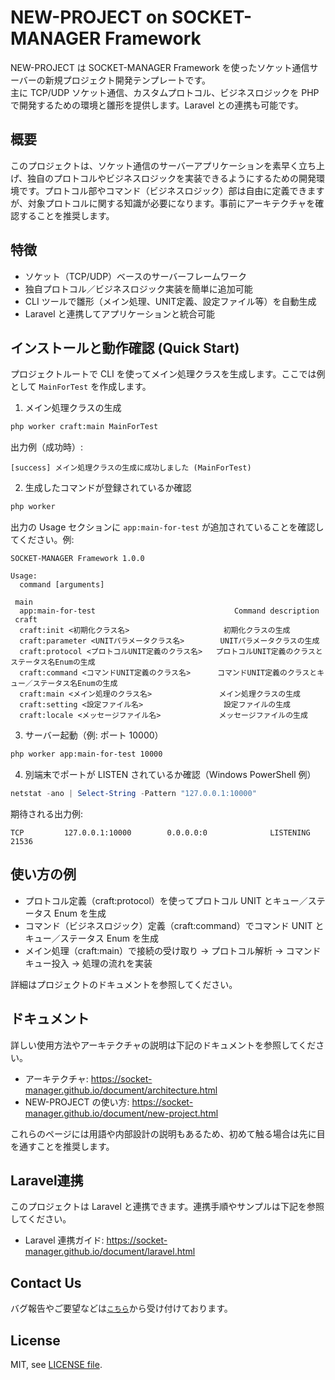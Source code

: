 # NEW-PROJECT on SOCKET-MANAGER Framework
NEW-PROJECT は SOCKET-MANAGER Framework を使ったソケット通信サーバーの新規プロジェクト開発テンプレートです。  
主に TCP/UDP ソケット通信、カスタムプロトコル、ビジネスロジックを PHP で開発するための環境と雛形を提供します。Laravel との連携も可能です。

## 概要
このプロジェクトは、ソケット通信のサーバーアプリケーションを素早く立ち上げ、独自のプロトコルやビジネスロジックを実装できるようにするための開発環境です。プロトコル部やコマンド（ビジネスロジック）部は自由に定義できますが、対象プロトコルに関する知識が必要になります。事前にアーキテクチャを確認することを推奨します。

## 特徴
- ソケット（TCP/UDP）ベースのサーバーフレームワーク
- 独自プロトコル／ビジネスロジック実装を簡単に追加可能
- CLI ツールで雛形（メイン処理、UNIT定義、設定ファイル等）を自動生成
- Laravel と連携してアプリケーションと統合可能

## インストールと動作確認 (Quick Start)
プロジェクトルートで CLI を使ってメイン処理クラスを生成します。ここでは例として `MainForTest` を作成します。

1. メイン処理クラスの生成
```bash
php worker craft:main MainForTest
```

出力例（成功時）:
```text
[success] メイン処理クラスの生成に成功しました (MainForTest)
```

2. 生成したコマンドが登録されているか確認
```bash
php worker
```

出力の Usage セクションに `app:main-for-test` が追加されていることを確認してください。例:
```text
SOCKET-MANAGER Framework 1.0.0

Usage:
  command [arguments]

 main
  app:main-for-test                               Command description
 craft
  craft:init <初期化クラス名>                     初期化クラスの生成
  craft:parameter <UNITパラメータクラス名>        UNITパラメータクラスの生成
  craft:protocol <プロトコルUNIT定義のクラス名>   プロトコルUNIT定義のクラスとステータス名Enumの生成
  craft:command <コマンドUNIT定義のクラス名>      コマンドUNIT定義のクラスとキュー／ステータス名Enumの生成
  craft:main <メイン処理のクラス名>               メイン処理クラスの生成
  craft:setting <設定ファイル名>                  設定ファイルの生成
  craft:locale <メッセージファイル名>             メッセージファイルの生成
```

3. サーバー起動（例: ポート 10000）
```bash
php worker app:main-for-test 10000
```

4. 別端末でポートが LISTEN されているか確認（Windows PowerShell 例）
```powershell
netstat -ano | Select-String -Pattern "127.0.0.1:10000"
```

期待される出力例:
```text
TCP         127.0.0.1:10000        0.0.0.0:0              LISTENING       21536
```

## 使い方の例
- プロトコル定義（craft:protocol）を使ってプロトコル UNIT とキュー／ステータス Enum を生成
- コマンド（ビジネスロジック）定義（craft:command）でコマンド UNIT とキュー／ステータス Enum を生成
- メイン処理（craft:main）で接続の受け取り → プロトコル解析 → コマンドキュー投入 → 処理の流れを実装

詳細はプロジェクトのドキュメントを参照してください。

## ドキュメント
詳しい使用方法やアーキテクチャの説明は下記のドキュメントを参照してください。  
- アーキテクチャ: https://socket-manager.github.io/document/architecture.html  
- NEW-PROJECT の使い方: https://socket-manager.github.io/document/new-project.html

これらのページには用語や内部設計の説明もあるため、初めて触る場合は先に目を通すことを推奨します。

## Laravel連携
このプロジェクトは Laravel と連携できます。連携手順やサンプルは下記を参照してください。  
- Laravel 連携ガイド: https://socket-manager.github.io/document/laravel.html

## Contact Us
バグ報告やご要望などは<a href="mailto:lib.tech.engineer@gmail.com">`こちら`</a>から受け付けております。

## License
MIT, see <a href="https://github.com/socket-manager/new-project/blob/main/LICENSE">LICENSE file</a>.